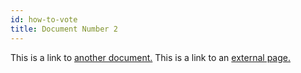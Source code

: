 ```yaml
---
id: how-to-vote
title: Document Number 2
---
```


This is a link to [another document.](doc3.md) This is a link to an [external page.](http://www.example.com/)
